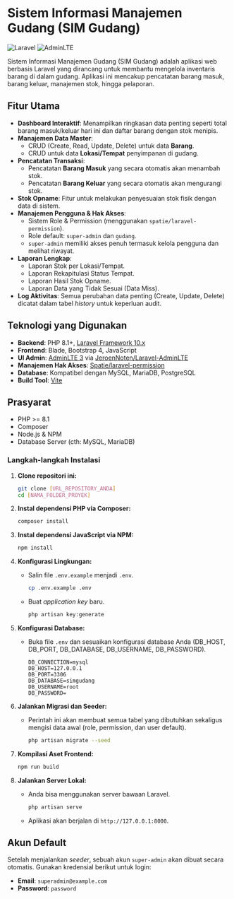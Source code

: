 # Sistem Informasi Manajemen Gudang (SIM Gudang)

![Laravel](https://img.shields.io/badge/Laravel-FF2D20?style=for-the-badge&logo=laravel&logoColor=white)
![AdminLTE](https://img.shields.io/badge/AdminLTE%203-007BFF?style=for-the-badge&logo=bootstrap&logoColor=white)

Sistem Informasi Manajemen Gudang (SIM Gudang) adalah aplikasi web berbasis Laravel yang dirancang untuk membantu mengelola inventaris barang di dalam gudang. Aplikasi ini mencakup pencatatan barang masuk, barang keluar, manajemen stok, hingga pelaporan.

## Fitur Utama

- **Dashboard Interaktif**: Menampilkan ringkasan data penting seperti total barang masuk/keluar hari ini dan daftar barang dengan stok menipis.
- **Manajemen Data Master**:
    - CRUD (Create, Read, Update, Delete) untuk data **Barang**.
    - CRUD untuk data **Lokasi/Tempat** penyimpanan di gudang.
- **Pencatatan Transaksi**:
    - Pencatatan **Barang Masuk** yang secara otomatis akan menambah stok.
    - Pencatatan **Barang Keluar** yang secara otomatis akan mengurangi stok.
- **Stok Opname**: Fitur untuk melakukan penyesuaian stok fisik dengan data di sistem.
- **Manajemen Pengguna & Hak Akses**:
    - Sistem Role & Permission (menggunakan `spatie/laravel-permission`).
    - Role default: `super-admin` dan `gudang`.
    - `super-admin` memiliki akses penuh termasuk kelola pengguna dan melihat riwayat.
- **Laporan Lengkap**:
    - Laporan Stok per Lokasi/Tempat.
    - Laporan Rekapitulasi Status Tempat.
    - Laporan Hasil Stok Opname.
    - Laporan Data yang Tidak Sesuai (Data Miss).
- **Log Aktivitas**: Semua perubahan data penting (Create, Update, Delete) dicatat dalam tabel *history* untuk keperluan audit.

## Teknologi yang Digunakan

- **Backend**: PHP 8.1+, [Laravel Framework 10.x](https://laravel.com/)
- **Frontend**: Blade, Bootstrap 4, JavaScript
- **UI Admin**: [AdminLTE 3](https://adminlte.io/) via [JeroenNoten/Laravel-AdminLTE](https://github.com/jeroennoten/Laravel-AdminLTE)
- **Manajemen Hak Akses**: [Spatie/laravel-permission](https://github.com/spatie/laravel-permission)
- **Database**: Kompatibel dengan MySQL, MariaDB, PostgreSQL
- **Build Tool**: [Vite](https://vitejs.dev/)

## Prasyarat

-   PHP >= 8.1
-   Composer
-   Node.js & NPM
-   Database Server (cth: MySQL, MariaDB)

### Langkah-langkah Instalasi

1.  **Clone repositori ini:**
    ```bash
    git clone [URL_REPOSITORY_ANDA]
    cd [NAMA_FOLDER_PROYEK]
    ```

2.  **Instal dependensi PHP via Composer:**
    ```bash
    composer install
    ```

3.  **Instal dependensi JavaScript via NPM:**
    ```bash
    npm install
    ```

4.  **Konfigurasi Lingkungan:**
    - Salin file `.env.example` menjadi `.env`.
      ```bash
      cp .env.example .env
      ```
    - Buat *application key* baru.
      ```bash
      php artisan key:generate
      ```

5.  **Konfigurasi Database:**
    - Buka file `.env` dan sesuaikan konfigurasi database Anda (DB_HOST, DB_PORT, DB_DATABASE, DB_USERNAME, DB_PASSWORD).
      ```dotenv
      DB_CONNECTION=mysql
      DB_HOST=127.0.0.1
      DB_PORT=3306
      DB_DATABASE=simgudang
      DB_USERNAME=root
      DB_PASSWORD=
      ```

6.  **Jalankan Migrasi dan Seeder:**
    - Perintah ini akan membuat semua tabel yang dibutuhkan sekaligus mengisi data awal (role, permission, dan user default).
      ```bash
      php artisan migrate --seed
      ```

7.  **Kompilasi Aset Frontend:**
    ```bash
    npm run build
    ```

8.  **Jalankan Server Lokal:**
    - Anda bisa menggunakan server bawaan Laravel.
      ```bash
      php artisan serve
      ```
    - Aplikasi akan berjalan di `http://127.0.0.1:8000`.

## Akun Default

Setelah menjalankan *seeder*, sebuah akun `super-admin` akan dibuat secara otomatis. Gunakan kredensial berikut untuk login:

- **Email**: `superadmin@example.com`
- **Password**: `password`